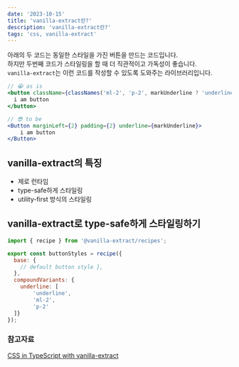 ```yaml
---
date: '2023-10-15'
title: 'vanilla-extract란?'
description: 'vanilla-extract란?'
tags: 'css, vanilla-extract'
---
```


아래의 두 코드는 동일한 스타일을 가진 버튼을 만드는 코드입니다.<br/>
하지만 두번째 코드가 스타일링을 할 때 더 직관적이고 가독성이 좋습니다.<br/>
`vanilla-extract`는 이런 코드를 작성할 수 있도록 도와주는 라이브러리입니다.<br />

```jsx
// 😭 as is
<button className={classNames('ml-2', 'p-2', markUnderline ? 'underline' : '', 'ml-2', 'p-2')}>
  i am button
</button>

// 😎 to be
<Button marginLeft={2} padding={2} underline={markUnderline}>
	i am button
</Button>
```

## vanilla-extract의 특징
- 제로 런타임
- type-safe하게 스타일링
- utility-first 방식의 스타일링

## vanilla-extract로 type-safe하게 스타일링하기
```js
import { recipe } from '@vanilla-extract/recipes';

export const buttonStyles = recipe({
  base: {
    // default button style },
  },
  compoundVariants: {
    underline: [
        'underline',
        'ml-2',
        'p-2'
  ]}
});
```

### 참고자료
[CSS in TypeScript with vanilla-extract](https://css-tricks.com/css-in-typescript-with-vanilla-extract/)